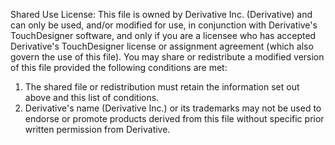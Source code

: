 Shared Use License: This file is owned by Derivative Inc. (Derivative)
and can only be used, and/or modified for use, in conjunction with
Derivative's TouchDesigner software, and only if you are a licensee who has
accepted Derivative's TouchDesigner license or assignment agreement
(which also govern the use of this file). You may share or redistribute
a modified version of this file provided the following conditions are met:

1. The shared file or redistribution must retain the information set out
above and this list of conditions.
2. Derivative's name (Derivative Inc.) or its trademarks may not be used
to endorse or promote products derived from this file without specific
prior written permission from Derivative.
